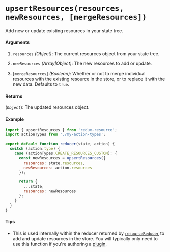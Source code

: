 # `upsertResources(resources, newResources, [mergeResources])`

Add new or update existing resources in your state tree.

#### Arguments

1. `resources` *(Object)*: The current resources object from your state tree.

2. `newResources` *(Array|Object)*: The new resources to add or update.

3. [`mergeResources`] *(Boolean)*: Whether or not to merge individual resources
  with the existing resource in the store, or to replace it with the new data.
  Defaults to `true`.

#### Returns

(*`Object`*): The updated resources object.

#### Example

```js
import { upsertResources } from 'redux-resource';
import actionTypes from './my-action-types';

export default function reducer(state, action) {
  switch (action.type) {
    case (actionTypes.CREATE_RESOURCES_CUSTOM): {
      const newResources = upsertResources({
        resources: state.resources,
        newResources: action.resources
      });

      return {
        ...state,
        resources: newResources
      };
    }
  }
}
```

#### Tips

- This is used internally within the reducer returned by
  [`resourceReducer`](resource-reducer.md) to add and update resources in the
  store. You will typically only need to use this function if you're authoring a
  [plugin](/docs/other-guides/plugins.md).
